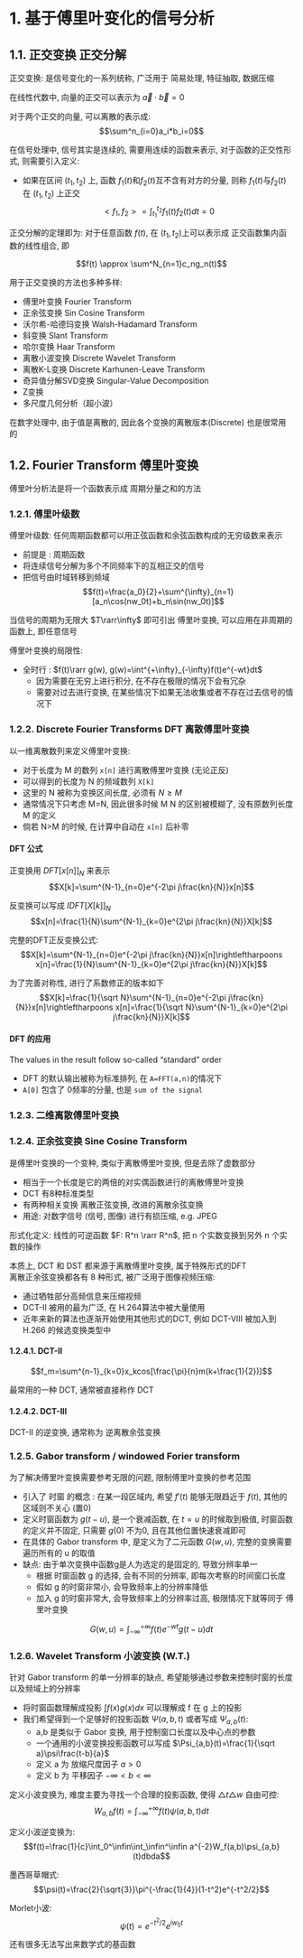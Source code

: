 # 1. 基于傅里叶变化的信号分析  



## 1.1. 正交变换 正交分解

正交变换: 是信号变化的一系列统称, 广泛用于 简易处理, 特征抽取, 数据压缩

在线性代数中, 向量的正交可以表示为 $\vec{a}\cdot\vec{b}=0$

对于两个正交的向量, 可以离散的表示成:
$$\sum^n_{i=0}a_i*b_i=0$$

在信号处理中, 信号其实是连续的, 需要用连续的函数来表示, 对于函数的正交性形式, 则需要引入定义:
- 如果在区间 $(t_1,t_2)$ 上, 函数 $f_1(t)$和$f_2(t)$互不含有对方的分量, 则称 $f_1(t)$与$f_2(t)$在 $(t_1,t_2)$ 上正交
$$<f_1,f_2>=\int_{t_1}^{t_2}f_1(t)f_2(t)dt=0$$

正交分解的定理即为: 对于任意函数 $f(t)$, 在 $(t_1,t_2)$上可以表示成 正交函数集内函数的线性组合, 即

$$f(t) \approx \sum^N_{n=1}c_ng_n(t)$$



用于正交变换的方法也多种多样: 
* 傅里叶变换 Fourier Transform
* 正余弦变换 Sin Cosine Transform
* 沃尔希-哈德玛变换 Walsh-Hadamard Transform
* 斜变换 Slant Transform
* 哈尔变换 Haar Transform
* 离散小波变换 Discrete Wavelet Transform
* 离散K-L变换 Discrete Karhunen-Leave Transform
* 奇异值分解SVD变换 Singular-Value Decomposition
* Z变换
* 多尺度几何分析（超小波）
  
在数字处理中, 由于值是离散的, 因此各个变换的离散版本(Discrete) 也是很常用的  


## 1.2. Fourier Transform  傅里叶变换

傅里叶分析法是将一个函数表示成 周期分量之和的方法 

### 1.2.1. 傅里叶级数
傅里叶级数: 任何周期函数都可以用正弦函数和余弦函数构成的无穷级数来表示
* 前提是 : 周期函数
* 将连续信号分解为多个不同频率下的互相正交的信号
* 把信号由时域转移到频域
$$f(t)=\frac{a_0}{2}+\sum^{\infty}_{n=1}[a_n\cos(nw_0t)+b_n\sin(nw_0t)]$$

当信号的周期为无限大 $T\rarr\infty$ 即可引出 傅里叶变换, 可以应用在非周期的函数上, 即任意信号


傅里叶变换的局限性:
* 全时行  : $f(t)\rarr g(w), g(w)=\int^{+\infty}_{-\infty}f(t)e^{-wt}dt$ 
  * 因为需要在无穷上进行积分, 在不存在极限的情况下会有冗杂  
  * 需要对过去进行变换, 在某些情况下如果无法收集或者不存在过去信号的情况下

### 1.2.2. Discrete Fourier Transforms DFT 离散傅里叶变换

以一维离散数列来定义傅里叶变换:
* 对于长度为 M 的数列 `x[n]` 进行离散傅里叶变换 (无论正反)
* 可以得到的长度为 N 的频域数列 `X[k]`
* 这里的 N 被称为变换区间长度, 必须有 $N\ge M$ 
* 通常情况下只考虑 M=N, 因此很多时候 M N 的区别被模糊了, 没有原数列长度 M 的定义
* 倘若 N>M 的时候, 在计算中自动在 `x[n]` 后补零  


#### DFT 公式
正变换用 $DFT[x[n]]_N$ 来表示
$$X[k]=\sum^{N-1}_{n=0}e^{-2\pi j\frac{kn}{N}}x[n]$$


反变换可以写成 $IDFT[X[k]]_N$
$$x[n]=\frac{1}{N}\sum^{N-1}_{k=0}e^{2\pi j\frac{kn}{N}}X[k]$$


完整的DFT正反变换公式:
$$X[k]=\sum^{N-1}_{n=0}e^{-2\pi j\frac{kn}{N}}x[n]\rightleftharpoons x[n]=\frac{1}{N}\sum^{N-1}_{k=0}e^{2\pi j\frac{kn}{N}}X[k]$$

为了完善对称性, 进行了系数修正的版本如下  
$$X[k]=\frac{1}{\sqrt N}\sum^{N-1}_{n=0}e^{-2\pi j\frac{kn}{N}}x[n]\rightleftharpoons x[n]=\frac{1}{\sqrt N}\sum^{N-1}_{k=0}e^{2\pi j\frac{kn}{N}}X[k]$$

#### DFT 的应用

The values in the result follow so-called “standard” order
* DFT 的默认输出被称为标准排列, 在 `A=FFT(a,n)`的情况下
* `A[0]` 包含了 0频率的分量, 也是 `sum of the signal`

### 1.2.3. 二维离散傅里叶变换




### 1.2.4. 正余弦变换  Sine Cosine Transform

是傅里叶变换的一个变种, 类似于离散傅里叶变换, 但是去除了虚数部分  
* 相当于一个长度是它的两倍的对实偶函数进行的离散傅里叶变换  
* DCT 有8种标准类型
* 有两种相关变换  离散正弦变换, 改进的离散余弦变换
* 用途: 对数字信号 (信号, 图像) 进行有损压缩, e.g. JPEG

形式化定义: 线性的可逆函数 $F: R^n \rarr R^n$, 把 n 个实数变换到另外 n 个实数的操作  


本质上, DCT 和 DST 都来源于离散傅里叶变换, 属于特殊形式的DFT    
离散正余弦变换都各有 8 种形式, 被广泛用于图像视频压缩:
* 通过牺牲部分高频信息来压缩视频  
* DCT-II 被用的最为广泛, 在 H.264算法中被大量使用
* 近年来新的算法也逐渐开始使用其他形式的DCT, 例如 DCT-VIII 被加入到 H.266 的候选变换类型中


#### 1.2.4.1. DCT-II 

$$f_m=\sum^{n-1}_{k=0}x_kcos[\frac{\pi}{n}m(k+\frac{1}{2})]$$

最常用的一种 DCT, 通常被直接称作 DCT    

#### 1.2.4.2. DCT-III  

DCT-II 的逆变换, 通常称为 逆离散余弦变换 



### 1.2.5. Gabor transform / windowed Forier transform

为了解决傅里叶变换需要参考无限的问题, 限制傅里叶变换的参考范围
* 引入了 时窗 的概念 : 在某一段区域内, 希望 $f'(t)$ 能够无限趋近于 $f(t)$, 其他的区域则不关心 (置0)
* 定义时窗函数为 $g(t-u)$, 是一个衰减函数, 在 $t=u$ 的时候取到极值, 时窗函数的定义并不固定, 只需要 $g(0)$ 不为0, 且在其他位置快速衰减即可  
* 在具体的 Gabor transform 中, 是定义为了二元函数 $G(w,u)$, 完整的变换需要遍历所有的 u 的取值  
* 缺点: 由于单次变换中函数g是人为选定的是固定的, 导致分辨率单一
  * 根据 时窗函数 g 的选择, 会有不同的分辨率, 即每次考察的时间窗口长度 
  * 假如 g 的时窗非常小, 会导致频率上的分辨率降低
  * 加入 g 的时窗非常大, 会导致频率上的分辨率过高, 极限情况下就等同于 傅里叶变换

$$G(w,u)=\int^{+\infty}_{-\infty}f(t)e^{-wt}g(t-u)dt$$


### 1.2.6. Wavelet Transform 小波变换 (W.T.)

针对 Gabor transform 的单一分辨率的缺点, 希望能够通过参数来控制时窗的长度以及频域上的分辨率  
* 将时窗函数理解成投影 $\int f(x)g(x)dx$ 可以理解成 f 在 g 上的投影
* 我们希望得到一个足够好的投影函数 $\Psi(a,b,t)$ 或者写成 $\Psi_{a,b}(t)$:  
  * a,b 是类似于 Gabor 变换, 用于控制窗口长度以及中心点的参数
  * 一个通用的小波变换投影函数可以写成 $\Psi_{a,b}(t)=\frac{1}{\sqrt a}\psi\frac{t-b}{a}$
  * 定义 a 为 放缩尺度因子 $a>0$
  * 定义 b 为 平移因子    $-\infty <b<\infty$

定义小波变换为, 难度主要为寻找一个合理的投影函数, 使得 $\triangle t \triangle w$ 自由可控:
$$W_{a,b}f(t)=\int^{+\infty}_{-\infty}f(t)\psi(a,b,t)dt$$

定义小波逆变换为:
$$f(t)=\frac{1}{c}\int_0^\infin\int_\infin^\infin a^{-2}W_f(a,b)\psi_{a,b}(t)dbda$$


墨西哥草帽式:
$$\psi(t)=\frac{2}{\sqrt{3}}\pi^{-\frac{1}{4}}(1-t^2)e^{-t^2/2}$$

Morlet小波:
$$\psi(t)=e^{-t^2/2}e^{iw_0t}$$

还有很多无法写出来数学式的基函数  